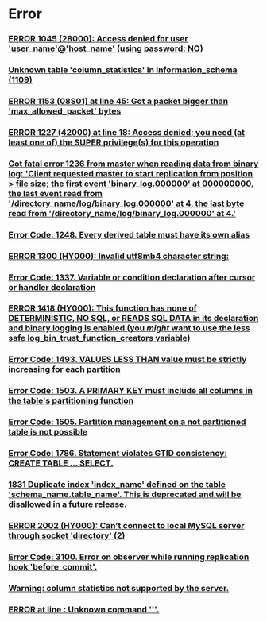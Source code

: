 Error
===

### [ERROR 1045 (28000): Access denied for user 'user_name'@'host_name' (using password: NO)](./error/1045.md)
### [Unknown table 'column_statistics' in information_schema (1109)](./error/1109.md)
### [ERROR 1153 (08S01) at line 45: Got a packet bigger than 'max_allowed_packet' bytes](./error/1153.md)
### [ERROR 1227 (42000) at line 18: Access denied; you need (at least one of) the SUPER privilege(s) for this operation](./error/1227.md)
### [Got fatal error 1236 from master when reading data from binary log: 'Client requested master to start replication from position > file size; the first event 'binary_log.000000' at 000000000, the last event read from '/directory_name/log/binary_log.000000' at 4, the last byte read from '/directory_name/log/binary_log.000000' at 4.'](./error/1236.md)
### [Error Code: 1248. Every derived table must have its own alias](./error/1248.md)
### [ERROR 1300 (HY000): Invalid utf8mb4 character string:](./error/1300.md)
### [Error Code: 1337. Variable or condition declaration after cursor or handler declaration](./error/1337.md)
### [ERROR 1418 (HY000): This function has none of DETERMINISTIC, NO SQL, or READS SQL DATA in its declaration and binary logging is enabled (you *might* want to use the less safe log_bin_trust_function_creators variable)](./error/1418.md)
### [Error Code: 1493. VALUES LESS THAN value must be strictly increasing for each partition](./error/1493.md)
### [Error Code: 1503. A PRIMARY KEY must include all columns in the table's partitioning function](./error/1503.md)
### [Error Code: 1505. Partition management on a not partitioned table is not possible](./error/1505.md)
### [Error Code: 1786. Statement violates GTID consistency: CREATE TABLE ... SELECT.](./error/1786.md)
### [1831 Duplicate index 'index_name' defined on the table 'schema_name.table_name'. This is deprecated and will be disallowed in a future release.](./error/1831.md)
### [ERROR 2002 (HY000): Can’t connect to local MySQL server through socket 'directory' (2)](./error/2002.md)
### [Error Code: 3100. Error on observer while running replication hook 'before_commit'.](./error/3100.md)


### [Warning: column statistics not supported by the server.](./error/column-statistics.md)
### [ERROR at line : Unknown command '\''.](./error/unknown-command.md)
